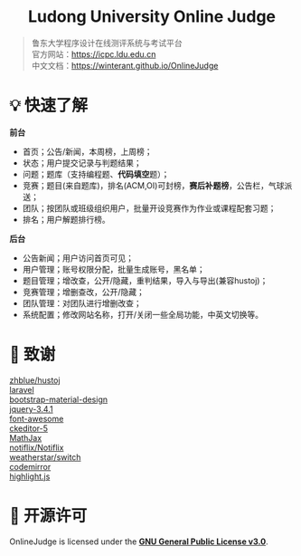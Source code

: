 <h1 align="center">Ludong University Online Judge</h1>

> 鲁东大学程序设计在线测评系统与考试平台  
> 官方网站：<https://icpc.ldu.edu.cn>  
> 中文文档：<https://winterant.github.io/OnlineJudge>

# 💡 快速了解

**前台**

+ 首页；公告/新闻，本周榜，上周榜；
+ 状态；用户提交记录与判题结果；
+ 问题；题库（支持编程题、**代码填空**题）；
+ 竞赛；题目(来自题库)，排名(ACM,OI)可封榜，**赛后补题榜**，公告栏，气球派送；
+ 团队；按团队或班级组织用户，批量开设竞赛作为作业或课程配套习题；
+ 排名；用户解题排行榜。

**后台**

+ 公告新闻；用户访问首页可见；
+ 用户管理；账号权限分配，批量生成账号，黑名单；
+ 题目管理；增改查，公开/隐藏，重判结果，导入与导出(兼容hustoj)；
+ 竞赛管理；增删查改，公开/隐藏；
+ 团队管理：对团队进行增删改查；
+ 系统配置；修改网站名称，打开/关闭一些全局功能，中英文切换等。

# 💝 致谢

[zhblue/hustoj](https://github.com/zhblue/hustoj)  
[laravel](https://laravel.com/)  
[bootstrap-material-design](https://fezvrasta.github.io/bootstrap-material-design/)  
[jquery-3.4.1](https://jquery.com/)  
[font-awesome](http://www.fontawesome.com.cn/)  
[ckeditor-5](https://ckeditor.com/ckeditor-5/)  
[MathJax](https://www.mathjax.org/)  
[notiflix/Notiflix](https://github.com/notiflix/Notiflix)  
[weatherstar/switch](https://github.com/weatherstar/switch)  
[codemirror](https://codemirror.net/)  
[highlight.js](https://highlightjs.org/)  

# 📜 开源许可

OnlineJudge is licensed under the
**[GNU General Public License v3.0](./LICENSE)**.
